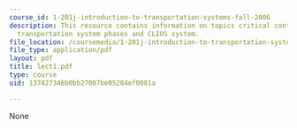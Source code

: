 ```yaml
---
course_id: 1-201j-introduction-to-transportation-systems-fall-2006
description: This resource contains information on topics critical contemporary issues,
  transportation system phases and CLIOS system.
file_location: /coursemedia/1-201j-introduction-to-transportation-systems-fall-2006/137427346b0bb27087be05284ef0081a_lect1.pdf
file_type: application/pdf
layout: pdf
title: lect1.pdf
type: course
uid: 137427346b0bb27087be05284ef0081a

---
```

None
